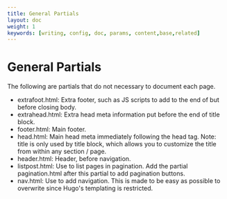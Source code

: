 ```yaml
---
title: General Partials
layout: doc
weight: 1
keywords: [writing, config, doc, params, content,base,related]
---
```

# General Partials
The following are partials that do not necessary to document each page.
- extrafoot.html: Extra footer, such as JS scripts to add to the end of but before closing body.
- extrahead.html: Extra head meta information put before the end of title block.
- footer.html: Main footer.
- head.html: Main head meta immediately following the head tag. Note: title is only used by title block, which allows you to customize the title from within any section / page.
- header.html: Header, before navigation.
- listpost.html: Use to list pages in pagination. Add the partial pagination.html after this partial to add pagination buttons.
- nav.html: Use to add navigation. This is made to be easy as possible to overwrite since Hugo's templating is restricted.